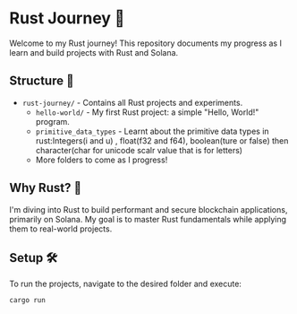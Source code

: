 # Rust Journey 🚀

Welcome to my Rust journey! This repository documents my progress as I learn and build projects with Rust and Solana. 

## Structure 📂
- `rust-journey/` - Contains all Rust projects and experiments.
  - `hello-world/` - My first Rust project: a simple "Hello, World!" program.
  - `primitive_data_types` - Learnt about the primitive data types in rust:Integers(i and u) , float(f32 and f64), boolean(ture or false) then character(char for unicode scalr value that is for letters)
  - More folders to come as I progress!

## Why Rust? 🤔
I'm diving into Rust to build performant and secure blockchain applications, primarily on Solana. My goal is to master Rust fundamentals while applying them to real-world projects.

## Setup 🛠️
To run the projects, navigate to the desired folder and execute:
```bash
cargo run
